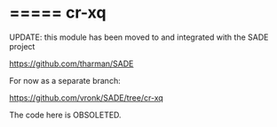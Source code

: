 =====
cr-xq
=====

UPDATE: this module has been moved to and integrated with the SADE project

https://github.com/tharman/SADE

For now as a separate branch:

https://github.com/vronk/SADE/tree/cr-xq

The code here is OBSOLETED.
